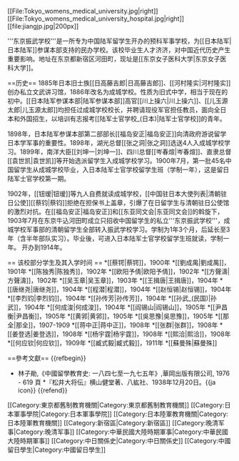 [[File:Tokyo_womens_medical_university.jpg|right]]
[[File:Tokyo_womens_medical_university_hospital.jpg|right]]
[[file:jiangjp.jpg|200px]]

'''东京振武学校'''是一所专为中国陆军留学生开办的预科军事学校，为[[日本陆军|日本陆军]]参谋本部支持的民办学校。该校毕业生人才济济，对中国近代历史产生重要影响。地址在东京都新宿区河田町，现址是[[东京女子医科大学|东京女子医科大学]]。

==历史==
1885年日本旧士族[[日高藤吉郎|日高藤吉郎]]、[[河村隆实|河村隆实]]创办私立文武讲习馆，1886年改名为成城学校。性质为旧式中学，相当于现在的初中。[[日本陆军参谋本部|陆军参谋本部]]高官[[川上操六|川上操六]]、[[儿玉源太郎|儿玉源太郎]]均担任过成城学校校长，并聘请现役军官担任教员，面向全日本和外国招生，以培训有志报考[[陆军士官学校_(日本)|陆军士官学校]]的青年。

1898年，日本陆军参谋本部第二部部长[[福岛安正|福岛安正]]向清政府游说留学日本学军事的重要性。1898年，湖光总督[[张之洞|张之洞]]选送4人入成城学校学习。1899年，南洋大臣[[刘坤一|刘坤一]]、四川总督[[岑春煊|岑春煊]]、直隶总督[[袁世凯|袁世凯]]等开始选派留学生入成城学校学习。1900年7月，第一批45名中国留学生从成城学校毕业，入日本陆军士官学校留学生班（学制一年），这是留日陆军士官学校第一期。

1902年，[[钮瑷|钮瑷]]等九人自费就读成城学校，[[中国驻日本大使列表|清朝驻日公使]][[蔡钧|蔡钧]]拒绝在担保书上盖章，引爆了在日留学生与清朝驻日公使馆的激烈对抗。在[[福岛安正|福岛安正]]和[[东亚同文会|东亚同文会]]的斡旋下，1903年7月在东京牛込河田町成立只招收中国留学生的私立'''东京振武学校'''，成城学校军事部的清朝留学生全部转入振武学校学习。学制为1年3个月，后延长至3年（含半年部队实习）。毕业後，可进入日本陆军士官学校留学生班就读，学制一年。 开办到1914年。

== 该校部分学生及其入学时间 ==
*[[蔡锷|蔡锷]]，1900年
*[[劉成禺|劉成禺]]，1901年
*[[陈独秀|陈独秀]]，1902年
*[[欧阳予倩|欧阳予倩]]，1902年
*[[方聲濤|方聲濤]]，1902年
*[[吴玉章|吴玉章]]，1903年
*[[王揖唐|王揖唐]]，1904年
*[[唐继尧|唐继尧]]，1904年
*[[程潜|程潜]]，1904年
*[[赵恒锡|赵恒锡]]，1904年
*[[李烈钧|李烈钧]]，1904年
*[[孙传芳|孙传芳]]，1904年
*[[孙武_(民国)|孙武]]，1904年
*[[何成浚|何成浚]]，1904年
*[[阎锡山|阎锡山]]，1905年
*[[尹昌衡|尹昌衡]]，1905年
*[[黄郛|黄郛]]，1905年
*[[吳思豫|吳思豫]]，1905年
*[[那全|那全]]，1907-1909
*[[蒋中正|蒋中正]]，1908年 
*[[张群|张群]]，1908年
*[[姜登选|姜登选]]，1908年
*[[杨宇霆|杨宇霆]]，1908年
*[[熙洽|熙洽]]，1908年
*[[何应钦|何应钦]]，1909年
*[[臧式毅|臧式毅]]，1911年
*[[蘇曼殊|蘇曼殊]]

==參考文獻==
{{refbegin}}
* 林子勛,《中國留學教育史: 一八四七至一九七五年》,華岡出版有限公司, 1976 - 619 頁
*『松井大将伝』横山健堂著、八紘社、1938年12月20日。{{ja icon}}
{{refend}}

[[Category:東京都舊制教育機關|Category:東京都舊制教育機關]]
[[Category:日本軍事學院|Category:日本軍事學院]]
[[Category:日本陸軍教育機關|Category:日本陸軍教育機關]]
[[Category:新宿區|Category:新宿區]]
[[Category:晚清军事|Category:晚清军事]]
[[Category:中華民國大陸時期軍事|Category:中華民國大陸時期軍事]]
[[Category:中日關係史|Category:中日關係史]]
[[Category:中國留日學生|Category:中國留日學生]]